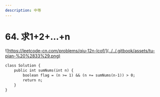 ```yaml
---
description: 中等
---
```


# 64. 求1+2+…+n

![https://leetcode-cn.com/problems/qiu-12n-lcof/](../../.gitbook/assets/tu-pian-%20%2833%29.png)

```text
class Solution {
    public int sumNums(int n) {
        boolean flag = (n >= 1) && (n += sumNums(n-1)) > 0;
        return n;
    }
}
```

